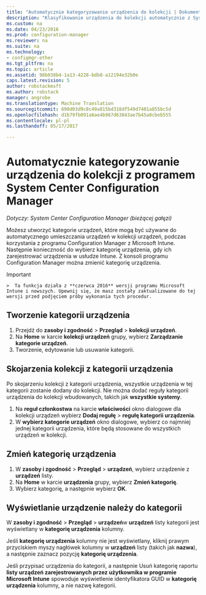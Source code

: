 ```yaml
---
title: "Automatycznie kategoryzowanie urządzenia do kolekcji | Dokumentacja firmy Microsoft"
description: "Klasyfikowanie urządzenia do kolekcji automatycznie z System Center Configuration Manager."
ms.custom: na
ms.date: 04/23/2016
ms.prod: configuration-manager
ms.reviewer: na
ms.suite: na
ms.technology:
- configmgr-other
ms.tgt_pltfrm: na
ms.topic: article
ms.assetid: 98b038b4-1a13-4228-bdb8-a12194e32b0e
caps.latest.revision: 5
author: robstackmsft
ms.author: robstack
manager: angrobe
ms.translationtype: Machine Translation
ms.sourcegitcommit: 690d03d9c8c49a815bd318df549d7401a855bc5d
ms.openlocfilehash: d1b79fb091a6ae4b967d63843ae7b45a0cbeb555
ms.contentlocale: pl-pl
ms.lasthandoff: 05/17/2017

---
```

# <a name="automatically-categorize-devices-into-collections-with-system-center-configuration-manager"></a>Automatycznie kategoryzowanie urządzenia do kolekcji z programem System Center Configuration Manager

*Dotyczy: System Center Configuration Manager (bieżącej gałęzi)*

Możesz utworzyć kategorie urządzeń, które mogą być używane do automatycznego umieszczania urządzeń w kolekcji urządzeń, podczas korzystania z programu Configuration Manager z Microsoft Intune. Następnie konieczność do wybierz kategorię urządzenia, gdy ich zarejestrować urządzenia w usłudze Intune. Z konsoli programu Configuration Manager można zmienić kategorię urządzenia.

> [!IMPORTANT]  
    >  Ta funkcja działa z **czerwca 2016** wersji programu Microsoft Intune i nowszych. Upewnij się, że masz zostały zaktualizowane do tej wersji przed podjęciem próby wykonania tych procedur.

## <a name="create-device-categories"></a>Tworzenie kategorii urządzenia

1.  Przejdź do **zasoby i zgodność** > **Przegląd** > **kolekcji urządzeń**.
2.  Na **Home** w karcie **kolekcji urządzeń** grupy, wybierz **Zarządzanie kategorie urządzeń**.
3.  Tworzenie, edytowanie lub usuwanie kategorii.

## <a name="associate-a-collection-with-a-device-category"></a>Skojarzenia kolekcji z kategorii urządzenia

Po skojarzeniu kolekcji z kategorii urządzenia, wszystkie urządzenia w tej kategorii zostanie dodany do kolekcji. Nie można dodać reguły kategorii urządzenia do kolekcji wbudowanych, takich jak **wszystkie systemy**.

1.  Na **reguł członkostwa** na karcie **właściwości** okno dialogowe dla kolekcji urządzeń wybierz **Dodaj regułę** > **regułę kategorii urządzenia**.
2.  W **wybierz kategorie urządzeń** okno dialogowe, wybierz co najmniej jednej kategorii urządzenia, które będą stosowane do wszystkich urządzeń w kolekcji.

## <a name="change-the-category-of-a-device"></a>Zmień kategorię urządzenia

1.  W **zasoby i zgodność** > **Przegląd** > **urządzeń**, wybierz urządzenie z **urządzeń** listy.
2.  Na **Home** w karcie **urządzenia** grupy, wybierz **Zmień kategorię**.
3.  Wybierz kategorię, a następnie wybierz **OK**.

## <a name="view-which-category-a-device-belongs-to"></a>Wyświetlanie urządzenie należy do kategorii

W **zasoby i zgodność** > **Przegląd** > **urządzeń**w **urządzeń** listy kategorii jest wyświetlany w **kategorię urządzenia** kolumny.

Jeśli **kategorię urządzenia** kolumny nie jest wyświetlany, kliknij prawym przyciskiem myszy nagłówek kolumny w **urządzeń** listy (takich jak **nazwa**), a następnie zaznacz pozycję **kategorię urządzenia**.

Jeśli przypisać urządzenia do kategorii, a następnie Usuń kategorię raportu **listy urządzeń zarejestrowanych przez użytkownika w programie Microsoft Intune** spowoduje wyświetlenie identyfikatora GUID w **kategorię urządzenia** kolumny, a nie nazwę kategorii.

